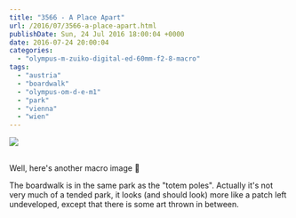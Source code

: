 ```yaml
---
title: "3566 - A Place Apart"
url: /2016/07/3566-a-place-apart.html
publishDate: Sun, 24 Jul 2016 18:00:04 +0000
date: 2016-07-24 20:00:04
categories: 
  - "olympus-m-zuiko-digital-ed-60mm-f2-8-macro"
tags: 
  - "austria"
  - "boardwalk"
  - "olympus-om-d-e-m1"
  - "park"
  - "vienna"
  - "wien"
---
```

<div class="container">
<div class="center"><a target="_blank" href="https://d25zfm9zpd7gm5.cloudfront.net/1200x1200/2016/20160329_154451_lr.jpg"><img class="webfeedsFeaturedVisual" src="https://d25zfm9zpd7gm5.cloudfront.net/0600x0600/2016/20160329_154451_lr.jpg" /></a></div>
</div>
<br />

Well, here's another macro image 🙂

The boardwalk is in the same park as the "totem poles". Actually it's not very much of a tended park, it looks (and should look) more like a patch left undeveloped, except that there is some art thrown in between.
